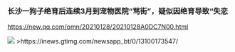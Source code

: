 ### 长沙一狗子绝育后连续3月到宠物医院“骂街”，疑似因绝育导致“失恋
https://new.qq.com/omn/20210128/20210128A0DC7N00.html

<img src="https://inews.gtimg.com/newsapp_bt/0/13100173547/">
>https://inews.gtimg.com/newsapp_bt/0/13100173547/
